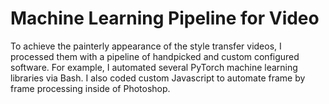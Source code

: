 # Machine Learning Pipeline for Video

To achieve the painterly appearance of the style transfer videos, I processed them with a pipeline of handpicked and custom configured software. For example, I automated several PyTorch machine learning libraries via Bash. I also coded custom Javascript to automate frame by frame processing inside of Photoshop.
